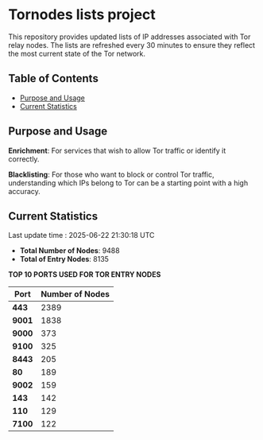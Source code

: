 # Tornodes lists project

This repository provides updated lists of IP addresses associated with Tor relay nodes. The lists are refreshed every 30 minutes to ensure they reflect the most current state of the Tor network.

## Table of Contents

- [Purpose and Usage](#purpose-and-usage)
- [Current Statistics](#current-statistics)


## Purpose and Usage

**Enrichment**: For services that wish to allow Tor traffic or identify it correctly.

**Blacklisting**: For those who want to block or control Tor traffic, understanding which IPs belong to Tor can be a starting point with a high accuracy.

## Current Statistics

Last update time : 2025-06-22 21:30:18 UTC

- **Total Number of Nodes**: 9488
- **Total of Entry Nodes**: 8135

**TOP 10 PORTS USED FOR TOR ENTRY NODES**

| **Port** | **Number of Nodes** |
|------|-----------------|
| **443**   | 2389  |
| **9001**   | 1838  |
| **9000**   | 373  |
| **9100**   | 325  |
| **8443**   | 205  |
| **80**   | 189  |
| **9002**   | 159  |
| **143**   | 142  |
| **110**   | 129  |
| **7100**   | 122  |

